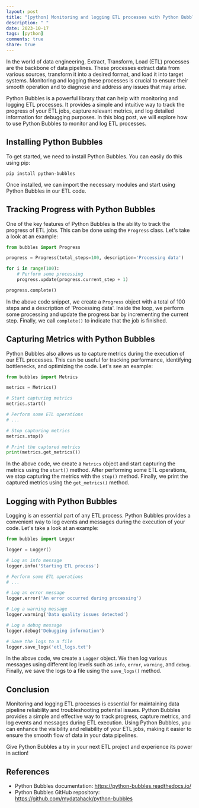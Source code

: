 ```yaml
---
layout: post
title: "[python] Monitoring and logging ETL processes with Python Bubbles."
description: " "
date: 2023-10-17
tags: [python]
comments: true
share: true
---
```


In the world of data engineering, Extract, Transform, Load (ETL) processes are the backbone of data pipelines. These processes extract data from various sources, transform it into a desired format, and load it into target systems. Monitoring and logging these processes is crucial to ensure their smooth operation and to diagnose and address any issues that may arise.

Python Bubbles is a powerful library that can help with monitoring and logging ETL processes. It provides a simple and intuitive way to track the progress of your ETL jobs, capture relevant metrics, and log detailed information for debugging purposes. In this blog post, we will explore how to use Python Bubbles to monitor and log ETL processes.

## Installing Python Bubbles

To get started, we need to install Python Bubbles. You can easily do this using pip:

```
pip install python-bubbles
```

Once installed, we can import the necessary modules and start using Python Bubbles in our ETL code.

## Tracking Progress with Python Bubbles

One of the key features of Python Bubbles is the ability to track the progress of ETL jobs. This can be done using the `Progress` class. Let's take a look at an example:

```python
from bubbles import Progress

progress = Progress(total_steps=100, description='Processing data')

for i in range(100):
    # Perform some processing
    progress.update(progress.current_step + 1)

progress.complete()
```

In the above code snippet, we create a `Progress` object with a total of 100 steps and a description of 'Processing data'. Inside the loop, we perform some processing and update the progress bar by incrementing the current step. Finally, we call `complete()` to indicate that the job is finished.

## Capturing Metrics with Python Bubbles

Python Bubbles also allows us to capture metrics during the execution of our ETL processes. This can be useful for tracking performance, identifying bottlenecks, and optimizing the code. Let's see an example:

```python
from bubbles import Metrics

metrics = Metrics()

# Start capturing metrics
metrics.start()

# Perform some ETL operations
# ...

# Stop capturing metrics
metrics.stop()

# Print the captured metrics
print(metrics.get_metrics())
```

In the above code, we create a `Metrics` object and start capturing the metrics using the `start()` method. After performing some ETL operations, we stop capturing the metrics with the `stop()` method. Finally, we print the captured metrics using the `get_metrics()` method.

## Logging with Python Bubbles

Logging is an essential part of any ETL process. Python Bubbles provides a convenient way to log events and messages during the execution of your code. Let's take a look at an example:

```python
from bubbles import Logger

logger = Logger()

# Log an info message
logger.info('Starting ETL process')

# Perform some ETL operations
# ...

# Log an error message
logger.error('An error occurred during processing')

# Log a warning message
logger.warning('Data quality issues detected')

# Log a debug message
logger.debug('Debugging information')

# Save the logs to a file
logger.save_logs('etl_logs.txt')
```

In the above code, we create a `Logger` object. We then log various messages using different log levels such as `info`, `error`, `warning`, and `debug`. Finally, we save the logs to a file using the `save_logs()` method.

## Conclusion

Monitoring and logging ETL processes is essential for maintaining data pipeline reliability and troubleshooting potential issues. Python Bubbles provides a simple and effective way to track progress, capture metrics, and log events and messages during ETL execution. Using Python Bubbles, you can enhance the visibility and reliability of your ETL jobs, making it easier to ensure the smooth flow of data in your data pipelines.

Give Python Bubbles a try in your next ETL project and experience its power in action!

## References

- Python Bubbles documentation: https://python-bubbles.readthedocs.io/
- Python Bubbles GitHub repository: https://github.com/mydatahack/python-bubbles